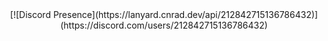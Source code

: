 <center>[![Discord Presence](https://lanyard.cnrad.dev/api/212842715136786432)](https://discord.com/users/212842715136786432)</center>
